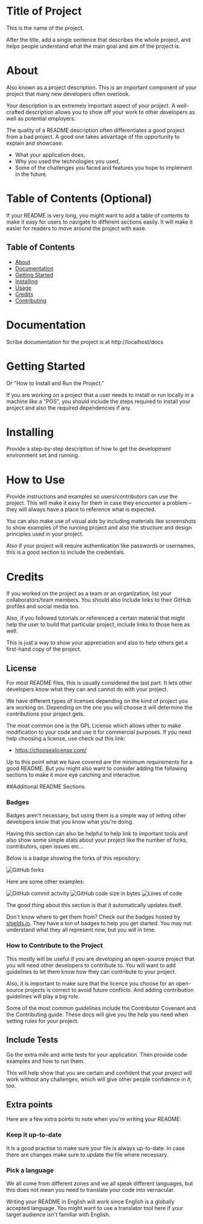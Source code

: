 # Title of Project

This is the name of the project.
   
After the title, add a single sentence that describes the whole 
project, and helps people understand what the main goal and aim
of the project is.

# About

Also known as a project description. This is an important component
of your project that many new developers often overlook.

Your description is an extremely important aspect of your project. A
well-crafted description allows you to show off your work to other 
developers as well as potential employers.

The quality of a README description often differentiates a good 
project from a bad project. A good one takes advantage of the 
opportunity to explain and showcase:

- What your application does,
- Why you used the technologies you used,
- Some of the challenges you faced and features you hope to 
  implement in the future.

# Table of Contents (Optional)

If your README is very long, you might want to add a table of contents
to make it easy for users to navigate to different sections easily. It
will make it easier for readers to move around the project with ease.

## Table of Contents



- [About](#about)
- [Documentation](#documentation)
- [Getting Started](#getting-started)
- [Installing](#installing)
- [Usage](#how-to-use)
- [Credits](#credits)
- [Contributing](#how-to-contribute-to-the-project)


# Documentation

Scribe documentation for the project is at http://localhost/docs 

# Getting Started

Or "How to Install and Run the Project."

If you are working on a project that a user needs to install or run
locally in a machine like a "POS", you should include the steps 
required to install your project and also the required dependencies if
any.

# Installing

Provide a step-by-step description of how to get the development 
environment set and running.

# How to Use

Provide instructions and examples so users/contributors can use the
project. This will make it easy for them in case they encounter a 
problem – they will always have a place to reference what is expected.

You can also make use of visual aids by including materials like 
screenshots to show examples of the running project and also the 
structure and design principles used in your project.

Also if your project will require authentication like passwords or
usernames, this is a good section to include the credentials.

# Credits
   
If you worked on the project as a team or an organization, list your
collaborators/team members. You should also include links to their 
GitHub profiles and social media too.

Also, if you followed tutorials or referenced a certain material 
that might help the user to build that particular project, include 
links to those here as well.

This is just a way to show your appreciation and also to help others
get a first-hand copy of the project.

## License

For most README files, this is usually considered the last part. It
lets other developers know what they can and cannot do with your 
project.

We have different types of licenses depending on the kind of project
you are working on. Depending on the one you will choose it will 
determine the contributions your project gets.

The most common one is the GPL License which allows other to make
modification to your code and use it for commercial purposes. If you
need help choosing a license, use check out this link:

- https://choosealicense.com/

Up to this point what we have covered are the minimum requirements 
for a good README. But you might also want to consider adding the 
following sections to make it more eye catching and interactive.

##Additional README Sections

### Badges

Badges aren't necessary, but using them is a simple way of letting
other developers know that you know what you're doing.

Having this section can also be helpful to help link to important 
tools and also show some simple stats about your project like the 
number of forks, contributors, open issues etc...

Below is a badge showing the forks of this repository:

![GitHub forks](https://img.shields.io/github/forks/AdyGCode/ICT50120-SaaS-Library?logo=GitHub&color=%23dc2626)

Here are some other examples:

![GitHub commit activity](https://img.shields.io/github/commit-activity/m/AdyGCode/ICT50120-SaaS-Library?color=%230ea5e9&logo=GitHub)
![GitHub code size in bytes](https://img.shields.io/github/languages/code-size/AdyGCode/ICT50120-SaaS-Library?color=%23059669&logo=GitHub)
![Lines of code](https://img.shields.io/tokei/lines/github/AdyGCode/ICT50120-SaaS-Library?color=%23f59e0b)


The good thing about this section is that it automatically updates 
itself.

Don't know where to get them from? Check out the badges hosted by
[shields.io](https://shields.io). They have a ton of badges to help
you get started. You may not understand what they all represent now,
but you will in time.

### How to Contribute to the Project

This mostly will be useful if you are developing an open-source 
project that you will need other developers to contribute to. You will
want to add guidelines to let them know how they can contribute to 
your project.

Also, it is important to make sure that the licence you choose for an
open-source projects is correct to avoid future conflicts. And adding
contribution guidelines will play a big role.

Some of the most common guidelines include the Contributor Covenant 
and the Contributing guide. These docs will give you the help you need
when setting rules for your project.

## Include Tests

Go the extra mile and write tests for your application. Then provide 
code examples and how to run them.

This will help show that you are certain and confident that your 
project will work without any challenges, which will give other people
confidence in it, too.

## Extra points

Here are a few extra points to note when you're writing your README:

### Keep it up-to-date

It is a good practise to make sure your file is always up-to-date. In
case there are changes make sure to update the file where necessary.

### Pick a language

We all come from different zones and we all speak different 
languages, but this does not mean you need to translate your code 
into vernacular. 

Writing your README in English will work since English is a globally
accepted language. You might want to use a translator tool here if 
your target audience isn't familiar with English.

